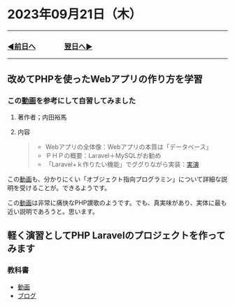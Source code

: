 # 2023年09月21日（木）

---

### [◀️前日へ](https://github.com/yuasys/chatty-journal/blob/main/2023/09/2023-09-20.md)&emsp;&emsp;&emsp;&emsp;[翌日へ▶️](https://github.com/yuasys/chatty-journal/blob/main/2023/09/2023-09-22.md)

---

## 改めてPHPを使ったWebアプリの作り方を学習

### この[動画](https://youtu.be/h0UdU_FZnpM?si=gRRtJydgOYskTt-3)を参考にして自習してみました

1. 著作者；内田裕馬
2. 内容

    > - Webアプリの全体像：Webアプリの本質は「データベース」
    > - ＰＨＰの概要：Laravel＋MySQLがお勧め
    > - 「Laravel+ｋ作りたい機能」でググりながら実装：[実演](https://youtu.be/h0UdU_FZnpM?si=fV8jbmCGYJhZ0DzV&t=365)

この[動画](https://youtu.be/h0UdU_FZnpM?si=gRRtJydgOYskTt-3)も、分かりにくい「オブジェクト指向プログラミン」について詳細な説明を受けることが。できるようです。

この[動画](https://youtu.be/l9G7lSS7Buw?si=PyXIp-4GnletC6d5)は非常に痛快なPHP讃歌のようです。でも、真実味があり、実体に最も近い説明であろうと。思います。

## 軽く演習としてPHP Laravelのプロジェクトを作ってみます

### 教科書

- [動画](https://youtu.be/siCdwf7dtfs?si=QOBz-Y-q8fod7skM)
- [ブログ](https://chikaraemon.com/wordpress/2023/08/17/laravel10inertiareact/)
